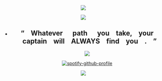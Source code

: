 <div align="center">
 
 ![](https://files.catbox.moe/p4o0md.png)

 ![](https://files.catbox.moe/i8xakm.png)


- ## “ ⠀Whatever⠀⠀path⠀⠀you ⠀take, ⠀your ⠀captain ⠀will ⠀ALWAYS ⠀find ⠀you ⠀. ⠀”


   ![](https://files.catbox.moe/9jvnnx.png)
  
  [![spotify-github-profile](https://spotify-github-profile.kittinanx.com/api/view?uid=31r57cahf7ai4mzlx2mlnxi7wx6u&cover_image=true&theme=novatorem&show_offline=false&background_color=121212&interchange=false&bar_color_cover=true&bar_color=53b14f)](https://github.com/kittinan/spotify-github-profile)

 ![](https://files.catbox.moe/i8xakm.png)
